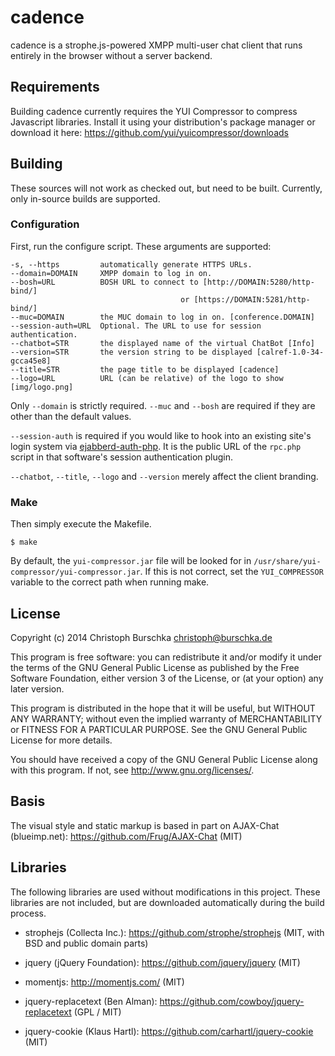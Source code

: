 cadence
=======

cadence is a strophe.js-powered XMPP multi-user chat client that 
runs entirely in the browser without a server backend.

Requirements
------------

Building cadence currently requires the YUI Compressor to compress Javascript
libraries. Install it using your distribution's package manager or download
it here: https://github.com/yui/yuicompressor/downloads

Building
--------

These sources will not work as checked out, but need to be built.
Currently, only in-source builds are supported.


### Configuration

First, run the configure script. These arguments are supported:

    -s, --https         automatically generate HTTPS URLs.
    --domain=DOMAIN     XMPP domain to log in on.
    --bosh=URL          BOSH URL to connect to [http://DOMAIN:5280/http-bind/]
                                          or [https://DOMAIN:5281/http-bind/]
    --muc=DOMAIN        the MUC domain to log in on. [conference.DOMAIN]
    --session-auth=URL  Optional. The URL to use for session authentication.
    --chatbot=STR       the displayed name of the virtual ChatBot [Info]
    --version=STR       the version string to be displayed [calref-1.0-34-gcca45e8]
    --title=STR         the page title to be displayed [cadence]
    --logo=URL          URL (can be relative) of the logo to show [img/logo.png]

Only `--domain` is strictly required. `--muc` and `--bosh` are required if
they are other than the default values.

`--session-auth` is required if you would like to hook into an existing site's login 
system via [ejabberd-auth-php](https://github.com/cburschka/ejabberd-auth-php). It is
the public URL of the `rpc.php` script in that software's session authentication plugin.

`--chatbot`, `--title`, `--logo` and `--version` merely affect the client branding.


### Make

Then simply execute the Makefile.

    $ make

By default, the `yui-compressor.jar` file will be looked for in 
`/usr/share/yui-compressor/yui-compressor.jar`. If this is not correct,
set the `YUI_COMPRESSOR` variable to the correct path when running make.

License
-------

Copyright (c) 2014 Christoph Burschka <christoph@burschka.de>

This program is free software: you can redistribute it and/or modify
it under the terms of the GNU General Public License as published by
the Free Software Foundation, either version 3 of the License, or
(at your option) any later version.

This program is distributed in the hope that it will be useful,
but WITHOUT ANY WARRANTY; without even the implied warranty of
MERCHANTABILITY or FITNESS FOR A PARTICULAR PURPOSE.  See the
GNU General Public License for more details.

You should have received a copy of the GNU General Public License
along with this program.  If not, see <http://www.gnu.org/licenses/>.

Basis
-----

The visual style and static markup is based in part on 
AJAX-Chat (blueimp.net): https://github.com/Frug/AJAX-Chat
(MIT)


Libraries
---------

The following libraries are used without modifications in this project.
These libraries are not included, but are downloaded automatically
during the build process.

   * strophejs (Collecta Inc.): https://github.com/strophe/strophejs
     (MIT, with BSD and public domain parts)

   * jquery (jQuery Foundation): https://github.com/jquery/jquery
     (MIT)

   * momentjs: http://momentjs.com/ (MIT)
   
   * jquery-replacetext (Ben Alman): https://github.com/cowboy/jquery-replacetext
     (GPL / MIT)
  
   * jquery-cookie (Klaus Hartl): https://github.com/carhartl/jquery-cookie
     (MIT)
